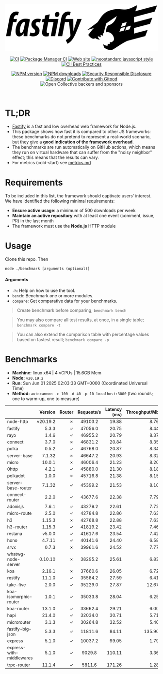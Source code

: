 <div align="center"> <a href="https://fastify.dev/">
    <img
      src="https://github.com/fastify/graphics/raw/HEAD/fastify-landscape-outlined.svg"
      width="650"
      height="auto"
    />
  </a>
</div>

<div align="center">

[![CI](https://github.com/fastify/fastify/actions/workflows/ci.yml/badge.svg?branch=main)](https://github.com/fastify/fastify/actions/workflows/ci.yml)
[![Package Manager
CI](https://github.com/fastify/fastify/actions/workflows/package-manager-ci.yml/badge.svg?branch=main)](https://github.com/fastify/fastify/actions/workflows/package-manager-ci.yml)
[![Web
site](https://github.com/fastify/fastify/actions/workflows/website.yml/badge.svg?branch=main)](https://github.com/fastify/fastify/actions/workflows/website.yml)
[![neostandard javascript style](https://img.shields.io/badge/code_style-neostandard-brightgreen?style=flat)](https://github.com/neostandard/neostandard)
[![CII Best Practices](https://bestpractices.coreinfrastructure.org/projects/7585/badge)](https://bestpractices.coreinfrastructure.org/projects/7585)

</div>

<div align="center">

[![NPM
version](https://img.shields.io/npm/v/fastify.svg?style=flat)](https://www.npmjs.com/package/fastify)
[![NPM
downloads](https://img.shields.io/npm/dm/fastify.svg?style=flat)](https://www.npmjs.com/package/fastify)
[![Security Responsible
Disclosure](https://img.shields.io/badge/Security-Responsible%20Disclosure-yellow.svg)](https://github.com/fastify/fastify/blob/main/SECURITY.md)
[![Discord](https://img.shields.io/discord/725613461949906985)](https://discord.gg/fastify)
[![Contribute with Gitpod](https://img.shields.io/badge/Contribute%20with-Gitpod-908a85?logo=gitpod&color=blue)](https://gitpod.io/#https://github.com/fastify/fastify)
![Open Collective backers and sponsors](https://img.shields.io/opencollective/all/fastify)

</div>

<br />

# TL;DR

* [Fastify](https://github.com/fastify/fastify) is a fast and low overhead web framework for Node.js.
* This package shows how fast it is compared to other JS frameworks: these benchmarks do not pretend to represent a real-world scenario, but they give a **good indication of the framework overhead**.
* The benchmarks are run automatically on GitHub actions, which means they run on virtual hardware that can suffer from the "noisy neighbor" effect; this means that the results can vary.
* For metrics (cold-start) see [metrics.md](./METRICS.md)

# Requirements

To be included in this list, the framework should captivate users' interest. We have identified the following minimal requirements:
- **Ensure active usage**: a minimum of 500 downloads per week
- **Maintain an active repository** with at least one event (comment, issue, PR) in the last month
- The framework must use the **Node.js** HTTP module

# Usage

Clone this repo. Then

```
node ./benchmark [arguments (optional)]
```

#### Arguments

* `-h`: Help on how to use the tool.
* `bench`:  Benchmark one or more modules.
* `compare`: Get comparative data for your benchmarks.

> Create benchmark before comparing; `benchmark bench`

> You may also compare all test results, at once, in a single table; `benchmark compare -t`

> You can also extend the comparison table with percentage values based on fastest result; `benchmark compare -p`
# Benchmarks

* __Machine:__ linux x64 | 4 vCPUs | 15.6GB Mem
* __Node:__ `v20.19.2`
* __Run:__ Sun Jun 01 2025 02:03:33 GMT+0000 (Coordinated Universal Time)
* __Method:__ `autocannon -c 100 -d 40 -p 10 localhost:3000` (two rounds; one to warm-up, one to measure)

|                          | Version  | Router | Requests/s | Latency (ms) | Throughput/Mb |
| :--                      | --:      | --:    | :-:        | --:          | --:           |
| node-http                | v20.19.2 | ✗      | 49103.2    | 19.88        | 8.76          |
| fastify                  | 5.3.3    | ✓      | 47056.0    | 20.75        | 8.44          |
| rayo                     | 1.4.6    | ✓      | 46955.2    | 20.79        | 8.37          |
| connect                  | 3.7.0    | ✗      | 46831.2    | 20.84        | 8.35          |
| polka                    | 0.5.2    | ✓      | 46768.0    | 20.87        | 8.34          |
| server-base              | 7.1.32   | ✗      | 46647.2    | 20.93        | 8.32          |
| micro                    | 10.0.1   | ✗      | 46006.4    | 21.23        | 8.20          |
| 0http                    | 4.2.1    | ✓      | 45880.0    | 21.30        | 8.18          |
| polkadot                 | 1.0.0    | ✗      | 45716.8    | 21.38        | 8.15          |
| server-base-router       | 7.1.32   | ✓      | 45399.2    | 21.53        | 8.10          |
| connect-router           | 2.2.0    | ✓      | 43677.6    | 22.38        | 7.79          |
| adonisjs                 | 7.6.1    | ✓      | 43279.2    | 22.61        | 7.72          |
| micro-route              | 2.5.0    | ✓      | 42784.8    | 22.86        | 7.63          |
| h3                       | 1.15.3   | ✗      | 42768.8    | 22.88        | 7.63          |
| h3-router                | 1.15.3   | ✓      | 41819.2    | 23.42        | 7.46          |
| restana                  | v5.0.0   | ✓      | 41617.6    | 23.54        | 7.42          |
| hono                     | 4.7.11   | ✓      | 40141.6    | 24.40        | 6.58          |
| srvx                     | 0.7.3    | ✗      | 39961.6    | 24.52        | 7.77          |
| whatwg-node-server       | 0.10.10  | ✗      | 38295.2    | 25.61        | 6.83          |
| koa                      | 2.16.1   | ✗      | 37660.6    | 26.05        | 6.72          |
| restify                  | 11.1.0   | ✓      | 35584.2    | 27.59        | 6.41          |
| take-five                | 2.0.0    | ✓      | 35229.0    | 27.87        | 12.67         |
| koa-isomorphic-router    | 1.0.1    | ✓      | 35033.8    | 28.04        | 6.25          |
| koa-router               | 13.1.0   | ✓      | 33662.4    | 29.21        | 6.00          |
| hapi                     | 21.4.0   | ✓      | 32034.0    | 30.71        | 5.71          |
| microrouter              | 3.1.3    | ✓      | 30264.8    | 32.52        | 5.40          |
| fastify-big-json         | 5.3.3    | ✓      | 11811.6    | 84.11        | 135.90        |
| express                  | 5.1.0    | ✓      | 10037.2    | 99.05        | 1.79          |
| express-with-middlewares | 5.1.0    | ✓      | 9029.8     | 110.11       | 3.36          |
| trpc-router              | 11.1.4   | ✓      | 5811.6     | 171.26       | 1.28          |
